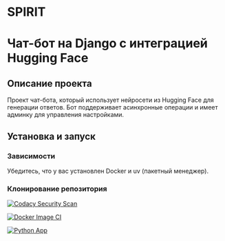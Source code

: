 # SPIRIT
# Чат-бот на Django с интеграцией Hugging Face

## Описание проекта
Проект чат-бота, который использует нейросети из Hugging Face для генерации ответов. Бот поддерживает асинхронные операции и имеет админку для управления настройками.

## Установка и запуск

### Зависимости
Убедитесь, что у вас установлен Docker и uv (пакетный менеджер).

### Клонирование репозитория
[![Codacy Security Scan](https://github.com/The-Dark-Limit/spirit/actions/workflows/codacy.yml/badge.svg)](https://github.com/The-Dark-Limit/spirit/actions/workflows/codacy.yml)

[![Docker Image CI](https://github.com/The-Dark-Limit/spirit/actions/workflows/docker-image.yml/badge.svg?branch=main)](https://github.com/The-Dark-Limit/spirit/actions/workflows/docker-image.yml)

[![Python App](https://github.com/The-Dark-Limit/spirit/actions/workflows/python-app.yml/badge.svg?branch=main)](https://github.com/The-Dark-Limit/spirit/actions/workflows/python-app.yml)
